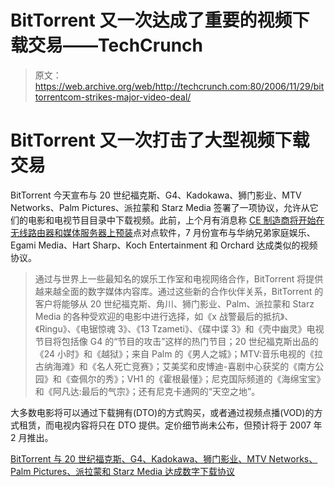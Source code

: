 # BitTorrent 又一次达成了重要的视频下载交易——TechCrunch

> 原文：<https://web.archive.org/web/http://techcrunch.com:80/2006/11/29/bittorrentcom-strikes-major-video-deal/>

# BitTorrent 又一次打击了大型视频下载交易

BitTorrent 今天宣布与 20 世纪福克斯、G4、Kadokawa、狮门影业、MTV Networks、Palm Pictures、派拉蒙和 Starz Media 签署了一项协议，允许从它们的电影和电视节目目录中下载视频。此前，上个月有消息称 [CE 制造商将开始在无线路由器和媒体服务器上预装](https://web.archive.org/web/20210228071120/http://crunchgear.com/2006/10/23/bittorrent-to-pre-install-software-on-electronics/)点对点软件，7 月份宣布与华纳兄弟家庭娱乐、Egami Media、Hart Sharp、Koch Entertainment 和 Orchard 达成类似的视频协议。

> 通过与世界上一些最知名的娱乐工作室和电视网络合作，BitTorrent 将提供越来越全面的数字媒体内容库。通过这些新的合作伙伴关系，BitTorrent 的客户将能够从 20 世纪福克斯、角川、狮门影业、Palm、派拉蒙和 Starz Media 的各种受欢迎的电影中进行选择，如《x 战警最后的抵抗》、《Ringu》、《电锯惊魂 3》、《13 Tzameti》、《碟中谍 3》和《壳中幽灵》电视节目将包括像 G4 的“节目的攻击”这样的热门节目；20 世纪福克斯出品的《24 小时》和《越狱》；来自 Palm 的《男人之城》；MTV:音乐电视的《拉古纳海滩》和《名人死亡竞赛》；艾美奖和皮博迪-喜剧中心获奖的《南方公园》和《查佩尔的秀》；VH1 的《霍根最懂》；尼克国际频道的《海绵宝宝》和《阿凡达:最后的气宗》；还有尼克卡通网的“天空之地”。

大多数电影将可以通过下载拥有(DTO)的方式购买，或者通过视频点播(VOD)的方式租赁，而电视内容将只在 DTO 提供。定价细节尚未公布，但预计将于 2007 年 2 月推出。

[BitTorrent 与 20 世纪福克斯、G4、Kadokawa、狮门影业、MTV Networks、Palm Pictures、派拉蒙和 Starz Media 达成数字下载协议](https://web.archive.org/web/20210228071120/http://www.bittorrent.com/2006-11-29-Digital-Download-Deals.html)